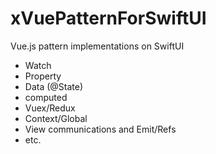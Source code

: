 # xVuePatternForSwiftUI

Vue.js pattern implementations on SwiftUI

- Watch
- Property
- Data (@State)
- computed
- Vuex/Redux
- Context/Global
- View communications and Emit/Refs
- etc.
